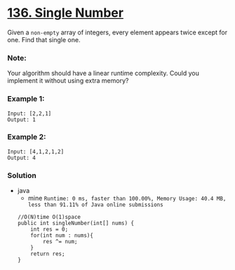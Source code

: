 # [136. Single Number](https://leetcode.com/problems/single-number/)

Given a `non-empty` array of integers, every element appears twice except for one. Find that single one.

### Note:
Your algorithm should have a linear runtime complexity. Could you implement it without using extra memory?

### Example 1:
```
Input: [2,2,1]
Output: 1
```

### Example 2:
```
Input: [4,1,2,1,2]
Output: 4
```

### Solution
* java
  * mine `Runtime: 0 ms, faster than 100.00%, Memory Usage: 40.4 MB, less than 91.11% of Java online submissions`
  ```
  //O(N)time O(1)space
  public int singleNumber(int[] nums) {
      int res = 0;
      for(int num : nums){
          res ^= num;
      }
      return res;
  }
  ```
